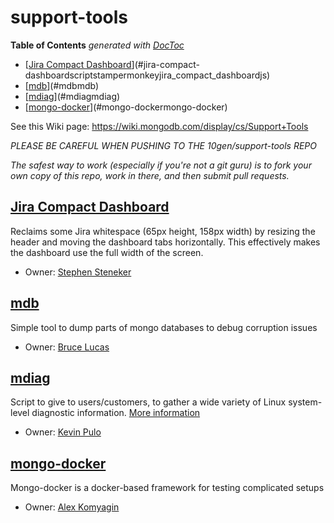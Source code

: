 support-tools
=============

<!-- START doctoc generated TOC please keep comment here to allow auto update -->
<!-- DON'T EDIT THIS SECTION, INSTEAD RE-RUN doctoc TO UPDATE -->
**Table of Contents**  *generated with [DocToc](https://github.com/thlorenz/doctoc)*

- [[Jira Compact Dashboard](./scripts/tampermonkey/jira_compact_dashboard.js)](#jira-compact-dashboardscriptstampermonkeyjira_compact_dashboardjs)
- [[mdb](./mdb)](#mdbmdb)
- [[mdiag](./mdiag)](#mdiagmdiag)
- [[mongo-docker](./mongo-docker)](#mongo-dockermongo-docker)

<!-- END doctoc generated TOC please keep comment here to allow auto update -->

See this Wiki page:
https://wiki.mongodb.com/display/cs/Support+Tools

*PLEASE BE CAREFUL WHEN PUSHING TO THE 10gen/support-tools REPO*

*The safest way to work (especially if you're not a git guru) is to fork your own copy of this repo, work in there, and then submit pull requests.*

[Jira Compact Dashboard](./scripts/tampermonkey/jira_compact_dashboard.js)
--
Reclaims some Jira whitespace (65px height, 158px width) by resizing the header and moving the dashboard tabs horizontally. This effectively makes the dashboard use the full width of the screen.

- Owner: [Stephen Steneker](mailto:stennie@mongodb.com)

[mdb](./mdb)
--
Simple tool to dump parts of mongo databases to debug corruption issues

- Owner: [Bruce Lucas](mailto:bruce.lucas@@mongodb.com)

[mdiag](./mdiag)
--
Script to give to users/customers, to gather a wide variety of Linux system-level diagnostic information.
[More information](./mdiag#readme)

- Owner: [Kevin Pulo](mailto:kevin.pulo@mongodb.com)

[mongo-docker](./mongo-docker)
--
Mongo-docker is a docker-based framework for testing complicated setups

- Owner: [Alex Komyagin](mailto:alex@mongodb.com)